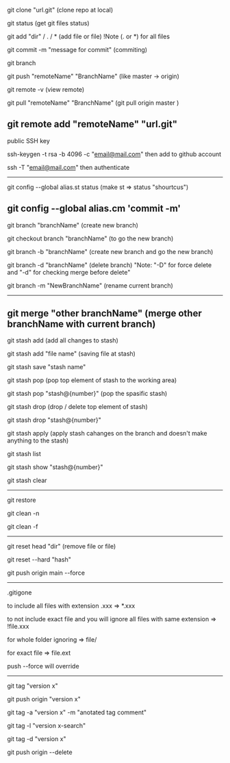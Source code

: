 git clone "url.git" (clone repo at local)

git status (get git files status)

git add "dir" / . / * (add file or file) !Note (. or *) for all files

git commit -m "message for commit" (commiting)

git branch 

git push "remoteName" "BranchName" (like master -> origin)

git remote -v (view remote)

git pull "remoteName" "BranchName" (git pull origin master )


git remote add "remoteName" "url.git" 
---
public SSH key 

ssh-keygen -t rsa -b 4096 -c "email@mail.com" 
then add to github account 

ssh -T "email@mail.com"
then authenticate

---
git config --global alias.st status (make st => status "shourtcus")

git config --global alias.cm 'commit -m'
---

git branch "branchName" (create new branch)

git checkout branch "branchName" (to go the new branch)

git branch -b "branchName" (create new branch and go the new branch)

git branch -d "branchName" (delete branch) "Note: "-D" for force delete and "-d" for checking merge before delete"

git branch -m "NewBranchName" (rename current branch)

---

git merge "other branchName" (merge other branchName with current branch)
---

git stash add (add all changes to stash)

git stash add "file name" (saving file at stash)

git stash save "stash name"

git stash pop (pop top element of stash to the working area)

git stash pop "stash@{number}" (pop the spasific stash)

git stash drop (drop / delete top element of stash)

git stash drop "stash@{number}"

git stash apply (apply stash cahanges on the branch and doesn't make anything to the stash)

git stash list   

git stash show "stash@{number}"

git stash clear

---

git restore 

git clean -n 

git clean -f

--- 
git reset head "dir" (remove file or file)

git reset --hard "hash"

git push origin main --force 

---
.gitigone 

to include all files with extension .xxx => *.xxx

to not include exact file and you will ignore all files with same extension => !file.xxx

for whole folder ignoring => file/

for exact file => file.ext

push --force will override 

---

git tag "version x"

git push origin "version x"

git tag -a "version x" -m "anotated tag comment"

git tag -l "version x-search"

git tag -d "version x"

git push origin --delete
